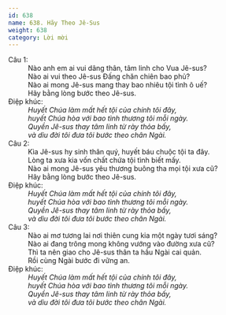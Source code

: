 ```yaml
---
id: 638
name: 638. Hãy Theo Jê-Sus
weight: 638
category: Lời mời
---
```

<dl><dt>Câu 1:</dt><dd data-verse="1">Nào anh em ai vui dâng thân, tâm linh cho Vua Jê-sus? <br/>Nào ai vui theo Jê-sus Đấng chăn chiên bao phủ? <br/>Nào ai mong Jê-sus mang thay bao nhiêu tội tình ô uế? <br/>Hãy bằng lòng bước theo Jê-sus. </dd><dt>Điệp khúc:</dt><dd data-chorus="1"><em>Huyết Chúa làm mất hết tội của chính tôi đây, <br/>huyết Chúa hòa với bao tình thương tôi mỗi ngày. <br/>Quyền Jê-sus thay tâm linh từ rày thỏa bấy, <br/>và dìu đời tôi đưa tôi bước theo chân Ngài. </em></dd><dt>Câu 2:</dt><dd data-verse="2">Kìa Jê-sus hy sinh thân quý, huyết báu chuộc tội ta đây. <br/>Lòng ta xưa kia vốn chất chứa tội tình biết mấy. <br/>Nào ai mong Jê-sus yêu thương buông tha mọi tội xưa cũ? <br/>Hãy bằng lòng bước theo Jê-sus. </dd><dt>Điệp khúc:</dt><dd data-chorus="1"><em>Huyết Chúa làm mất hết tội của chính tôi đây, <br/>huyết Chúa hòa với bao tình thương tôi mỗi ngày. <br/>Quyền Jê-sus thay tâm linh từ rày thỏa bấy, <br/>và dìu đời tôi đưa tôi bước theo chân Ngài. </em></dd><dt>Câu 3:</dt><dd data-verse="3">Nào ai mơ tương lai nơi thiên cung kia một ngày tươi sáng? <br/>Nào ai đang trông mong không vướng vào đường xưa cũ? <br/>Thì ta nên giao cho Jê-sus thân ta hầu Ngài cai quản. <br/>Rồi cùng Ngài bước đi vững an. </dd><dt>Điệp khúc:</dt><dd data-chorus="1"><em>Huyết Chúa làm mất hết tội của chính tôi đây, <br/>huyết Chúa hòa với bao tình thương tôi mỗi ngày. <br/>Quyền Jê-sus thay tâm linh từ rày thỏa bấy, <br/>và dìu đời tôi đưa tôi bước theo chân Ngài. </em></dd></dl>
